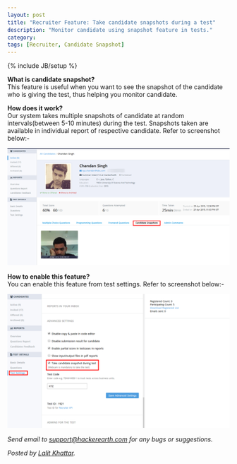 ```yaml
---
layout: post
title: "Recruiter Feature: Take candidate snapshots during a test"
description: "Monitor candidate using snapshot feature in tests."
category:
tags: [Recruiter, Candidate Snapshot]
---
```

{% include JB/setup %}

**What is candidate snapshot?**
<br>This feature is useful when you want to see the snapshot of the candidate who
is giving the test, thus helping you monitor candidate.

**How does it work?**
<br>Our system takes multiple snapshots of candidate at random intervals(between 5-10 minutes) during the
test. Snapshots taken are available in individual report of respective candidate. Refer to screenshot below:-

<img src="/images/snapshot-candidate.png"/>

**How to enable this feature?**
<br>You can enable this feature from test settings. Refer to screenshot below:-

<img src="/images/snapshot_settings.png"/>

*Send email to support@hackerearth.com for any bugs or suggestions.*

*Posted by [Lalit Khattar](http://hck.re/lalitkhattar).*
